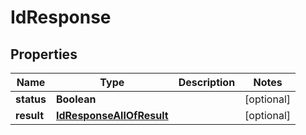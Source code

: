 

# IdResponse


## Properties

| Name | Type | Description | Notes |
|------------ | ------------- | ------------- | -------------|
|**status** | **Boolean** |  |  [optional] |
|**result** | [**IdResponseAllOfResult**](IdResponseAllOfResult.md) |  |  [optional] |



